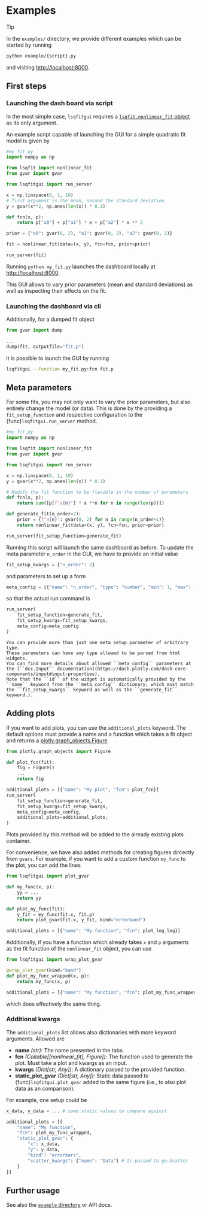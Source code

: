 # Examples

<div class="admonition tip">
<p class="admonition-title">Tip</p>

In the `examples/` directory, we provide different examples which can be started by running

```bash
python example/{script}.py
```

and visiting <http://localhost:8000>.

</div>

## First steps

### Launching the dash board via script

In the most simple case, `lsqfitgui` requires a [`lsqfit.nonlinear_fit` object](https://lsqfit.readthedocs.io/en/latest/lsqfit.html#nonlinear-fit-objects) as its only argument.

An example script capable of launching the GUI for a simple quadratic fit model is given by
```python
#my_fit.py
import numpy as np

from lsqfit import nonlinear_fit
from gvar import gvar

from lsqfitgui import run_server

x = np.linspace(0, 1, 10)
# first argument is the mean, second the standard deviation
y = gvar(x**2, np.ones(len(x)) * 0.1)

def fcn(x, p):
    return p["a0"] + p["a1"] * x + p["a2"] * x ** 2

prior = {"a0": gvar(0, 2), "a1": gvar(0, 2), "a2": gvar(0, 2)}

fit = nonlinear_fit(data=(x, y), fcn=fcn, prior=prior)

run_server(fit)
```
Running `python my_fit.py` launches the dashboard locally at <http://localhost:8000>.

This GUI allows to vary prior parameters (mean and standard deviations) as well as inspecting their effects on the fit.

### Launching the dashboard via cli

Additionally, for a dumped fit object
```python
from gvar import dump

...
dump(fit, outputfile="fit.p")
```
it is possible to launch the GUI by running
```bash
lsqfitgui --function my_fit.py:fcn fit.p
```

## Meta parameters

For some fits, you may not only want to vary the prior parameters, but also entirely change the model (or data).
This is done by the providing a `fit_setup_function` and respective configuration to the {func}`lsqfitgui.run_server` method.

```python
#my_fit.py
import numpy as np

from lsqfit import nonlinear_fit
from gvar import gvar

from lsqfitgui import run_server

x = np.linspace(0, 1, 10)
y = gvar(x**2, np.ones(len(x)) * 0.1)

# Modify the fit function to be flexible in the number of parameters
def fcn(x, p):
    return sum([p[f"a{n}"] * x **n for n in range(len(p))])

def generate_fit(n_order=2):
    prior = {f"a{n}": gvar(0, 2) for n in range(n_order+1)}
    return nonlinear_fit(data=(x, y), fcn=fcn, prior=prior)

run_server(fit_setup_function=generate_fit)
```

Running this script will launch the same dashboard as before.
To update the meta parameter `n_order` in the GUI, we have to provide an initial value
```python
fit_setup_kwargs = {"n_order": 2}
```
and parameters to set up a form
```python
meta_config = [{"name": "n_order", "type": "number", "min": 1, "max": 10, "step": 1}]
```
so that the actual run command is
```python
run_server(
    fit_setup_function=generate_fit,
    fit_setup_kwargs=fit_setup_kwargs,
    meta_config=meta_config
)
```

```{note}
You can provide more than just one meta setup parameter of arbitrary type.
These parameters can have any type allowed to be parsed from html widgets.
You can find more details about allowed ``meta_config`` parameters at the [``dcc.Input`` documentation](https://dash.plotly.com/dash-core-components/input#input-properties).
Note that the ``id`` of the widget is automatically provided by the ``name`` keyword from the ``meta_config`` dictionary; which must match the ``fit_setup_kwargs`` keyword as well as the ``generate_fit`` keyword.).
```


## Adding plots

If you want to add plots, you can use the ``additional_plots`` keyword.
The default options must provide a name and a function which takes a fit object and returns a [plotly.graph_objects.Figure](https://plotly.com/python/creating-and-updating-figures/#figures-as-graph-objects)
```python
from plotly.graph_objects import Figure

def plot_fcn(fit):
    fig = Figure()
    ...
    return fig

additional_plots = [{"name": "My plot", "fcn": plot_fcn}]
run_server(
    fit_setup_function=generate_fit,
    fit_setup_kwargs=fit_setup_kwargs,
    meta_config=meta_config,
    additional_plots=additional_plots,
)
```
Plots provided by this method will be added to the already existing plots container.

For convenience, we have also added methods for creating figures dircectly from ``gvars``.
For example, if you want to add a custom function ``my_func`` to the plot, you can add the lines
```python
from lsqfitgui import plot_gvar

def my_func(x, p):
    yy = ...
    return yy

def plot_my_func(fit):
    y_fit = my_func(fit.x, fit.p)
    return plot_gvar(fit.x, y_fit, kind="errorband")

additional_plots = [{"name": "My function", "fcn": plot_log_log}]
```
Additionally, if you have a function which already takes `x` and `p` arguments as the fit function of the `nonlinear_fit` object, you can use
```python
from lsqfitgui import wrap_plot_gvar

@wrap_plot_gvar(kind="band")
def plot_my_func_wrapped(x, p):
    return my_func(x, p)

additional_plots = [{"name": "My function", "fcn": plot_my_func_wrapped}]
```
which does effectively the same thing.

### Additional kwargs

The ``additional_plots`` list allows also dictionaries with more keyword arguments.
Allowed are

* **name** *(str)*: The name presented in the tabs.
* **fcn** *(Callable[[nonlinear_fit], Figure])*: The function used to generate the plot. Must take a plot and kwargs as an input.
* **kwargs** *(Dict[str, Any])*: A dictionary passed to the provided function.
* **static_plot_gvar** *(Dict[str, Any])*: Static data passed to {func}`lsqfitgui.plot_gvar` added to the same figure (i.e., to also plot data as an comparison).

For example, one setup could be
```python
x_data, y_data = ... # some static values to compare against

additional_plots = [{
    "name": "My function",
    "fcn": plot_my_func_wrapped,
    "static_plot_gvar": {
        "x": x_data,
        "y": y_data,
        "kind": "errorbars",
        "scatter_kwargs": {"name": "Data"} # Is passed to go.Scatter
    }
}]
```


## Further usage

See also the [``example`` directory](https://github.com/ckoerber/lsqfit-gui/tree/master/example) or API docs.
